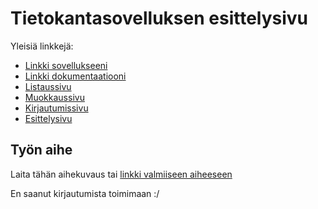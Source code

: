 # Tietokantasovelluksen esittelysivu

Yleisiä linkkejä:

* [Linkki sovellukseeni](http://henrimmo.users.cs.helsinki.fi/tsoha/)
* [Linkki dokumentaatiooni](https://github.com/henrimmo/Muistilista/blob/master/doc/dokumentaatio.pdf)
* [Listaussivu](http://henrimmo.users.cs.helsinki.fi/tsoha/lista)
* [Muokkaussivu](http://henrimmo.users.cs.helsinki.fi/tsoha/edit/1)
* [Kirjautumissivu](http://henrimmo.users.cs.helsinki.fi/tsoha/login)
* [Esittelysivu](http://henrimmo.users.cs.helsinki.fi/tsoha/lista/1)


## Työn aihe

Laita tähän aihekuvaus tai [linkki valmiiseen aiheeseen](http://advancedkittenry.github.io/suunnittelu_ja_tyoymparisto/aiheet/Muistilista.html) 

En saanut kirjautumista toimimaan :/
